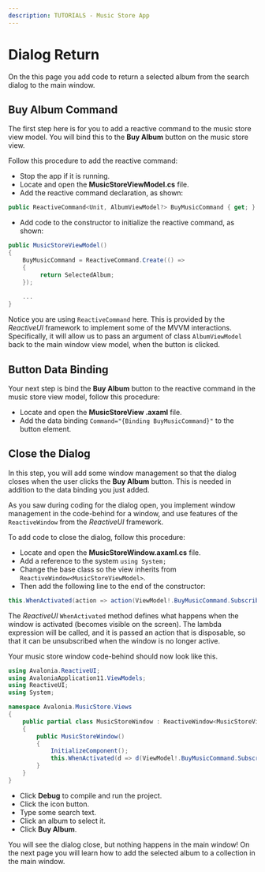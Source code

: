 ```yaml
---
description: TUTORIALS - Music Store App
---
```


# Dialog Return

On the this page you add code to return a selected album from the search dialog to the main window.&#x20;

## Buy Album Command

The first step here is for you to add a reactive command to the music store view model. You will bind this to the **Buy Album** button on the music store view.  &#x20;

Follow this procedure to add the reactive command:

- Stop the app if it is running.
- Locate and open the **MusicStoreViewModel.cs** file.
- Add the reactive command declaration, as shown:

```csharp
public ReactiveCommand<Unit, AlbumViewModel?> BuyMusicCommand { get; }
```

- Add code to the constructor to initialize the reactive command, as shown:

```csharp
public MusicStoreViewModel()
{
    BuyMusicCommand = ReactiveCommand.Create(() =>
    {
         return SelectedAlbum;
    });
    
    ...
}
```

Notice you are using `ReactiveCommand` here. This is provided by the _ReactiveUI_ framework to implement some of the MVVM interactions. Specifically, it will allow us to pass an argument of class `AlbumViewModel` back to the main window view model, when the button is clicked.

## Button Data Binding

Your next step is bind the **Buy Album** button to the reactive command in the music store view model, follow this procedure:

- Locate and open the **MusicStoreView .axaml** file. &#x20;
- Add the data binding `Command="{Binding BuyMusicCommand}"` to the button element.

## Close the Dialog

In this step, you will add some window management so that the dialog closes when the user clicks the **Buy Album** button. This is needed in addition to the data binding you just added.

As you saw during coding for the dialog open, you implement window management in the code-behind for a window, and use features of the `ReactiveWindow` from the _ReactiveUI_ framework.

To add code to close the dialog, follow this procedure:

- Locate and open the **MusicStoreWindow.axaml.cs** file.&#x20;
- Add a reference to the system `using System;`&#x20;
- Change the base class so the view inherits from `ReactiveWindow<MusicStoreViewModel>`.
- Then add the following line to the end of the constructor:

```csharp
this.WhenActivated(action => action(ViewModel!.BuyMusicCommand.Subscribe(Close)));
```

The _ReactiveUI_ `WhenActivated` method defines what happens when the window is activated (becomes visible on the screen). The lambda expression will be called, and it is passed an action that is disposable, so that it can be unsubscribed when the window is no longer active.

Your music store window code-behind should now look like this.

```csharp
using Avalonia.ReactiveUI;
using AvaloniaApplication11.ViewModels;
using ReactiveUI;
using System;

namespace Avalonia.MusicStore.Views
{
    public partial class MusicStoreWindow : ReactiveWindow<MusicStoreViewModel>
    {
        public MusicStoreWindow()
        {
            InitializeComponent();
            this.WhenActivated(d => d(ViewModel!.BuyMusicCommand.Subscribe(Close)));
        }
    }
}
```

- Click **Debug** to compile and run the project.
- Click the icon button.
- Type some search text.
- Click an album to select it.
- Click **Buy Album**.

You will see the dialog close, but nothing happens in the main window! On the next page you will learn how to add the selected album to a collection in the main window.&#x20;
